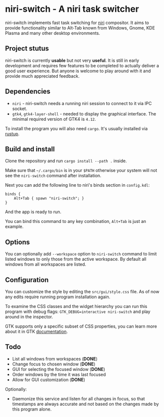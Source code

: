 # niri-switch - A niri task switcher

niri-switch implements fast task switching for [niri](https://github.com/YaLTeR/niri) compositor. It aims to provide functionality similar to Alt-Tab known from Windows, Gnome, KDE Plasma and many other desktop environments.

## Project stutus

niri-switch is currently **usable** but not very **useful**. It is still in early development and requires few features to be completed to actually deliver a good user experience. But anyone is welcome to play around with it and provide much appreciated feedback.

## Dependencies

* `niri` - niri-switch needs a running niri session to connect to it via IPC socket.
* `gtk4`, `gtk4-layer-shell` - needed to display the graphical interface. The minimal required version of GTK4 is `4.12`.

To install the program you will also need `cargo`. It's usually installed via [rustup](https://www.rust-lang.org/tools/install).

## Build and install

Clone the repository and run `cargo install --path .` inside.

Make sure that `~/.cargo/bin` is in your `$PATH` otherwise your system will not see the `niri-switch` command after installation.

Next you can add the following line to niri's binds section in `config.kdl`:
```
binds {
    Alt+Tab { spawn "niri-switch"; }
}
```

And the app is ready to run.

You can bind this command to any key combination, `Alt+Tab` is just an example.

## Options

You can optionally add `--workspace` option to `niri-switch` command to limit listed windows to only those from the active workspace. By default all windows from all workspaces are listed.

## Configuration

You can customize the style by editing the `src/gui/style.css` file. As of now any edits require running program installation again.

To examine the CSS classes and the widget hierarchy you can run this program with debug flags: `GTK_DEBUG=interactive niri-switch` and play around in the inspector.

GTK supports only a specific subset of CSS properties, you can learn more about it in GTK [documentation](https://docs.gtk.org/gtk4/css-properties.html).

## Todo

- List all windows from workspaces (**DONE**)
- Change focus to chosen window (**DONE**)
- GUI for selecting the focused window (**DONE**)
- Order windows by the time it was last focused
- Allow for GUI customization (**DONE**)

Optionally:
- Daemonize this service and listen for all changes in focus, so that timestamps are always accurate and not based on the changes made by this program alone.
